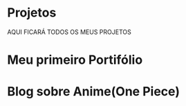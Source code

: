 # Projetos


 AQUI FICARÁ TODOS OS MEUS PROJETOS
 
##
 
 # Meu primeiro Portifólio
 
 <!-- Adiconar imagem do projeto -->
 
##
 
 # Blog sobre Anime(One Piece)
 
  <!-- Adiconar imagem do projeto -->

##
